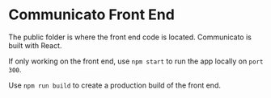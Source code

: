 # Communicato Front End

The public folder is where the front end code is located. Communicato is built with React.

If only working on the front end, use `npm start` to run the app locally on `port 300`.

Use `npm run build` to create a production build of the front end.
